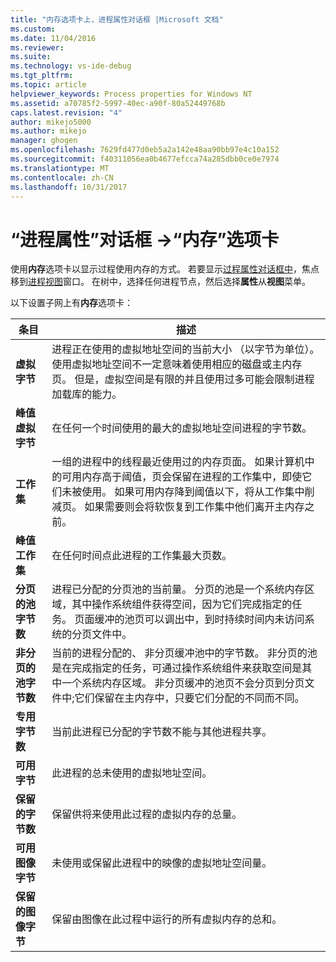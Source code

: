 ```yaml
---
title: "内存选项卡上，进程属性对话框 |Microsoft 文档"
ms.custom: 
ms.date: 11/04/2016
ms.reviewer: 
ms.suite: 
ms.technology: vs-ide-debug
ms.tgt_pltfrm: 
ms.topic: article
helpviewer_keywords: Process properties for Windows NT
ms.assetid: a70785f2-5997-40ec-a90f-80a52449768b
caps.latest.revision: "4"
author: mikejo5000
ms.author: mikejo
manager: ghogen
ms.openlocfilehash: 7629fd477d0eb5a2a142e48aa90bb97e4c10a152
ms.sourcegitcommit: f40311056ea0b4677efcca74a285dbb0ce0e7974
ms.translationtype: MT
ms.contentlocale: zh-CN
ms.lasthandoff: 10/31/2017
---
```

# <a name="memory-tab-process-properties-dialog-box"></a>“进程属性”对话框 ->“内存”选项卡
使用**内存**选项卡以显示过程使用内存的方式。 若要显示[过程属性对话框中](../debugger/process-properties-dialog-box.md)，焦点移到[进程视图](../debugger/processes-view.md)窗口。 在树中，选择任何进程节点，然后选择**属性**从**视图**菜单。  
  
 以下设置子网上有**内存**选项卡：  
  
|条目|描述|  
|-----------|-----------------|  
|**虚拟字节**|进程正在使用的虚拟地址空间的当前大小 （以字节为单位）。 使用虚拟地址空间不一定意味着使用相应的磁盘或主内存页。 但是，虚拟空间是有限的并且使用过多可能会限制进程加载库的能力。|  
|**峰值虚拟字节**|在任何一个时间使用的最大的虚拟地址空间进程的字节数。|  
|**工作集**|一组的进程中的线程最近使用过的内存页面。 如果计算机中的可用内存高于阈值，页会保留在进程的工作集中，即使它们未被使用。 如果可用内存降到阈值以下，将从工作集中削减页。 如果需要则会将软恢复到工作集中他们离开主内存之前。|  
|**峰值工作集**|在任何时间点此进程的工作集最大页数。|  
|**分页的池字节数**|进程已分配的分页池的当前量。 分页的池是一个系统内存区域，其中操作系统组件获得空间，因为它们完成指定的任务。 页面缓冲的池页可以调出中，到时持续时间内未访问系统的分页文件中。|  
|**非分页的池字节数**|当前的进程分配的、 非分页缓冲池中的字节数。 非分页的池是在完成指定的任务，可通过操作系统组件来获取空间是其中一个系统内存区域。 非分页缓冲的池页不会分页到分页文件中;它们保留在主内存中，只要它们分配的不同而不同。|  
|**专用字节数**|当前此进程已分配的字节数不能与其他进程共享。|  
|**可用字节**|此进程的总未使用的虚拟地址空间。|  
|**保留的字节数**|保留供将来使用此过程的虚拟内存的总量。|  
|**可用图像字节**|未使用或保留此进程中的映像的虚拟地址空间量。|  
|**保留的图像字节**|保留由图像在此过程中运行的所有虚拟内存的总和。|